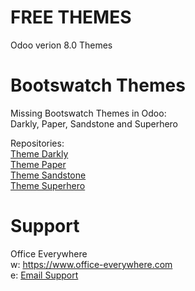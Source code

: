 # FREE THEMES

Odoo verion 8.0 Themes

# Bootswatch Themes

Missing Bootswatch Themes in Odoo:<br>
Darkly, Paper, Sandstone and Superhero<br>

Repositories: <br>
<a href="https://github.com/OfficeEverywhere/themes/tree/8.0/bootswatch/theme_darkly">Theme Darkly</a><br>
<a href="https://github.com/OfficeEverywhere/themes/tree/8.0/bootswatch/theme_paper">Theme Paper</a><br>
<a href="https://github.com/OfficeEverywhere/themes/tree/8.0/bootswatch/theme_sandstone">Theme Sandstone</a><br>
<a href="https://github.com/OfficeEverywhere/themes/tree/8.0/bootswatch/theme_darkly">Theme Superhero</a><br>


# Support

Office Everywhere<br>
w: https://www.office-everywhere.com<br>
e: <a href=support@office-everywhere.com>Email Support</a><br>
